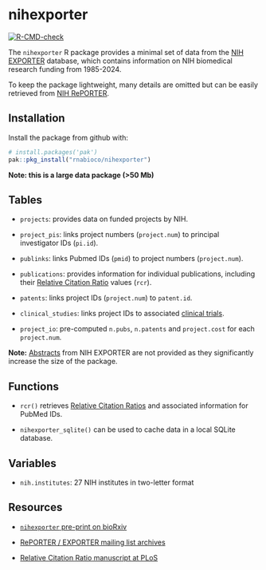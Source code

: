 
# nihexporter

<!-- badges: start -->

[![R-CMD-check](https://github.com/rnabioco/nihexporter/actions/workflows/R-CMD-check.yaml/badge.svg)](https://github.com/rnabioco/nihexporter/actions/workflows/R-CMD-check.yaml)
<!-- badges: end -->

The `nihexporter` R package provides a minimal set of data from the [NIH
EXPORTER](https://reporter.nih.gov/exporter) database, which contains
information on NIH biomedical research funding from 1985-2024.

To keep the package lightweight, many details are omitted but can be
easily retrieved from [NIH RePORTER](https://reporter.nih.gov/).

## Installation

Install the package from github with:

``` r
# install.packages('pak')
pak::pkg_install("rnabioco/nihexporter")
```

**Note: this is a large data package (\>50 Mb)**

## Tables

- `projects`: provides data on funded projects by NIH.

- `project_pis`: links project numbers (`project.num`) to principal
  investigator IDs (`pi.id`).

- `publinks`: links Pubmed IDs (`pmid`) to project numbers
  (`project.num`).

- `publications`: provides information for individual publications,
  including their [Relative Citation Ratio](https://icite.od.nih.gov)
  values (`rcr`).

- `patents`: links project IDs (`project.num`) to `patent.id`.

- `clinical_studies`: links project IDs to associated [clinical
  trials](https://clinicaltrials.gov/).

- `project_io`: pre-computed `n.pubs`, `n.patents` and `project.cost`
  for each `project.num`.

**Note:**
[Abstracts](https://exporter.nih.gov/ExPORTER_Catalog.aspx?sid=0&index=1)
from NIH EXPORTER are not provided as they significantly increase the
size of the package.

## Functions

- `rcr()` retrieves [Relative Citation
  Ratios](https://icite.od.nih.gov/) and associated information for
  PubMed IDs.

- `nihexporter_sqlite()` can be used to cache data in a local SQLite
  database.

## Variables

- `nih.institutes`: 27 NIH institutes in two-letter format

## Resources

- [`nihexporter` pre-print on
  bioRxiv](https://biorxiv.org/content/early/2015/12/02/033456)

- [RePORTER / EXPORTER mailing list
  archives](https://list.nih.gov/cgi-bin/wa.exe?A0=NIH-REPORT-PUBLIC-L)

- [Relative Citation Ratio manuscript at
  PLoS](https://journals.plos.org/plosbiology/article?id=10.1371/journal.pbio.1002541)
